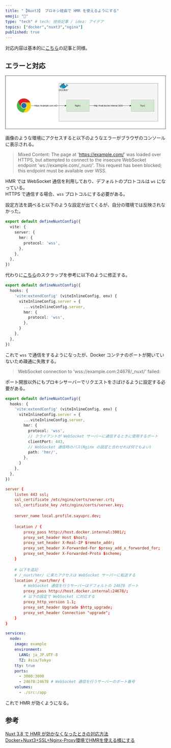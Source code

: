 ```yaml
---
title: "【Nuxt3】 プロキシ経由で HMR を使えるようにする"
emoji: "🐷"
type: "tech" # tech: 技術記事 / idea: アイデア
topics: ["docker","nuxt3","nginx"]
published: true
---
```


対応内容は基本的に[こちら](https://zenn.dev/wwwave/articles/cc9d078fbf94fa)の記事と同様。

## エラーと対応

![](/images/proxy-hmr/env.png)

画像のような環境にアクセスすると以下のようなエラーがブラウザのコンソールに表示される。

> Mixed Content: The page at 'https://example.com/' was loaded over HTTPS, but attempted to connect to the insecure WebSocket endpoint 'ws://example.com/_nuxt/'. This request has been blocked; this endpoint must be available over WSS.

HMR では WebSocket 通信を利用しており、デフォルトのプロトコルは `ws` になっている。  
HTTPS で通信する場合、`wss` プロトコルにする必要がある。

設定方法を調べると以下のような設定が出てくるが、自分の環境では反映されなかった。

```ts:nuxt.confg.ts
export default defineNuxtConfig({
  vite: {
    server: {
      hmr: {
        protocol: 'wss',
      },
    },
  },
})
```

代わりに[こちら](https://zenn.dev/coedo/scraps/b0d1ae5de09f63)のスクラップを参考に以下のように修正する。

```ts:nuxt.config.ts
export default defineNuxtConfig({
  hooks: {
    'vite:extendConfig' (viteInlineConfig, env) {
      viteInlineConfig.server = {
        ...viteInlineConfig.server,
        hmr: {
          protocol: 'wss',
        },
      }
    },
  },
})
```

これで `wss` で通信をするようになったが、Docker コンテナのポートが開いていないため疎通に失敗する。

> WebSocket connection to 'wss://example.com:24678/_nuxt/' failed: 

ポート開放以外にもプロキシサーバーでリクエストをさばけるように設定する必要がある。

```ts:nuxt.config.ts
export default defineNuxtConfig({
  hooks: {
    'vite:extendConfig' (viteInlineConfig, env) {
      viteInlineConfig.server = {
        ...viteInlineConfig.server,
        hmr: {
          protocol: 'wss',
          // クライアントが WebSocket サーバーに通信するときに使用するポート
          clientPort: 443,
          // WebSocket 通信時のパス(Nginx の設定と合わせれば何でもよい)
          path: 'hmr/',
        },
      }
    },
  },
})
```

```conf:site.conf
server {
    listen 443 ssl;
    ssl_certificate /etc/nginx/certs/server.crt;
    ssl_certificate_key /etc/nginx/certs/server.key;

    server_name local.profile.sayuprc.dev;

    location / {
        proxy_pass http://host.docker.internal:3001/;
        proxy_set_header Host $host;
        proxy_set_header X-Real-IP $remote_addr;
        proxy_set_header X-Forwarded-For $proxy_add_x_forwarded_for;
        proxy_set_header X-Forwarded-Proto $scheme;
    }

    # 以下を追記
    # /_nuxt/hmr/ に来たアクセスは WebSocket サーバーに転送する
    location /_nuxt/hmr/ {
        # WebSocket 通信を行うサーバーはデフォルトの 24678 ポート
        proxy_pass http://host.docker.internal:24678/;
        # 以下の設定で WebSocket に対応する
        proxy_http_version 1.1;
        proxy_set_header Upgrade $http_upgrade;
        proxy_set_header Connection "upgrade";
    }
}
```

```yaml:compose.yaml
services:
  node:
    image: example
    environment:
      LANG: ja_JP.UTF-8
      TZ: Asia/Tokyo
    tty: true
    ports:
      - 3000:3000
      - 24678:24678 # WebSocket 通信を行うサーバーのポート番号
    volumes:
      - ./src:/app
```

これで HMR が効くようになる。

## 参考

[Nuxt 3.8 で HMR が効かなくなったときの対応方法](https://zenn.dev/coedo/scraps/b0d1ae5de09f63)
[Docker+Nuxt3+SSL+Nginx-Proxy環境でHMRを使える様にする](https://zenn.dev/wwwave/articles/cc9d078fbf94fa)
